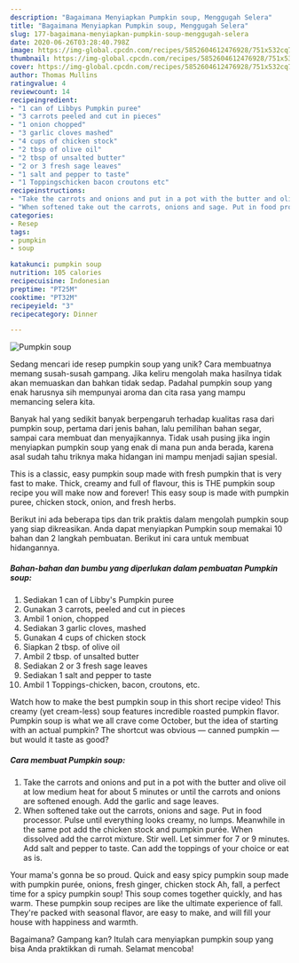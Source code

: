 ```yaml
---
description: "Bagaimana Menyiapkan Pumpkin soup, Menggugah Selera"
title: "Bagaimana Menyiapkan Pumpkin soup, Menggugah Selera"
slug: 177-bagaimana-menyiapkan-pumpkin-soup-menggugah-selera
date: 2020-06-26T03:28:40.798Z
image: https://img-global.cpcdn.com/recipes/5852604612476928/751x532cq70/pumpkin-soup-recipe-main-photo.jpg
thumbnail: https://img-global.cpcdn.com/recipes/5852604612476928/751x532cq70/pumpkin-soup-recipe-main-photo.jpg
cover: https://img-global.cpcdn.com/recipes/5852604612476928/751x532cq70/pumpkin-soup-recipe-main-photo.jpg
author: Thomas Mullins
ratingvalue: 4
reviewcount: 14
recipeingredient:
- "1 can of Libbys Pumpkin puree"
- "3 carrots peeled and cut in pieces"
- "1 onion chopped"
- "3 garlic cloves mashed"
- "4 cups of chicken stock"
- "2 tbsp of olive oil"
- "2 tbsp of unsalted butter"
- "2 or 3 fresh sage leaves"
- "1 salt and pepper to taste"
- "1 Toppingschicken bacon croutons etc"
recipeinstructions:
- "Take the carrots and onions and put in a pot with the butter and olive oil at low medium heat for about 5 minutes or until the carrots and onions are softened enough. Add the garlic and sage leaves."
- "When softened take out the carrots, onions and sage. Put in food processor. Pulse until everything looks creamy, no lumps. Meanwhile in the same pot add the chicken stock and pumpkin purée. When dissolved add the carrot mixture. Stir well. Let simmer for 7 or 9 minutes. Add salt and pepper to taste. Can add the toppings of your choice or eat as is."
categories:
- Resep
tags:
- pumpkin
- soup

katakunci: pumpkin soup 
nutrition: 105 calories
recipecuisine: Indonesian
preptime: "PT25M"
cooktime: "PT32M"
recipeyield: "3"
recipecategory: Dinner

---
```



![Pumpkin soup](https://img-global.cpcdn.com/recipes/5852604612476928/751x532cq70/pumpkin-soup-recipe-main-photo.jpg)

Sedang mencari ide resep pumpkin soup yang unik? Cara membuatnya memang susah-susah gampang. Jika keliru mengolah maka hasilnya tidak akan memuaskan dan bahkan tidak sedap. Padahal pumpkin soup yang enak harusnya sih mempunyai aroma dan cita rasa yang mampu memancing selera kita.

Banyak hal yang sedikit banyak berpengaruh terhadap kualitas rasa dari pumpkin soup, pertama dari jenis bahan, lalu pemilihan bahan segar, sampai cara membuat dan menyajikannya. Tidak usah pusing jika ingin menyiapkan pumpkin soup yang enak di mana pun anda berada, karena asal sudah tahu triknya maka hidangan ini mampu menjadi sajian spesial.

This is a classic, easy pumpkin soup made with fresh pumpkin that is very fast to make. Thick, creamy and full of flavour, this is THE pumpkin soup recipe you will make now and forever! This easy soup is made with pumpkin puree, chicken stock, onion, and fresh herbs.


Berikut ini ada beberapa tips dan trik praktis dalam mengolah pumpkin soup yang siap dikreasikan. Anda dapat menyiapkan Pumpkin soup memakai 10 bahan dan 2 langkah pembuatan. Berikut ini cara untuk membuat hidangannya.

<!--inarticleads1-->

##### Bahan-bahan dan bumbu yang diperlukan dalam pembuatan Pumpkin soup:

1. Sediakan 1 can of Libby&#39;s Pumpkin puree
1. Gunakan 3 carrots, peeled and cut in pieces
1. Ambil 1 onion, chopped
1. Sediakan 3 garlic cloves, mashed
1. Gunakan 4 cups of chicken stock
1. Siapkan 2 tbsp. of olive oil
1. Ambil 2 tbsp. of unsalted butter
1. Sediakan 2 or 3 fresh sage leaves
1. Sediakan 1 salt and pepper to taste
1. Ambil 1 Toppings-chicken, bacon, croutons, etc.


Watch how to make the best pumpkin soup in this short recipe video! This creamy (yet cream-less) soup features incredible roasted pumpkin flavor. Pumpkin soup is what we all crave come October, but the idea of starting with an actual pumpkin? The shortcut was obvious — canned pumpkin — but would it taste as good? 

<!--inarticleads2-->

##### Cara membuat Pumpkin soup:

1. Take the carrots and onions and put in a pot with the butter and olive oil at low medium heat for about 5 minutes or until the carrots and onions are softened enough. Add the garlic and sage leaves.
1. When softened take out the carrots, onions and sage. Put in food processor. Pulse until everything looks creamy, no lumps. Meanwhile in the same pot add the chicken stock and pumpkin purée. When dissolved add the carrot mixture. Stir well. Let simmer for 7 or 9 minutes. Add salt and pepper to taste. Can add the toppings of your choice or eat as is.


Your mama&#39;s gonna be so proud. Quick and easy spicy pumpkin soup made with pumpkin purée, onions, fresh ginger, chicken stock Ah, fall, a perfect time for a spicy pumpkin soup! This soup comes together quickly, and has warm. These pumpkin soup recipes are like the ultimate experience of fall. They&#39;re packed with seasonal flavor, are easy to make, and will fill your house with happiness and warmth. 

Bagaimana? Gampang kan? Itulah cara menyiapkan pumpkin soup yang bisa Anda praktikkan di rumah. Selamat mencoba!
